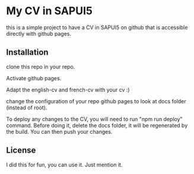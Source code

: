 # My CV in SAPUI5

this is a simple project to have a CV in SAPUI5 on github that is accessible directly with github pages.

## Installation

clone this repo in your repo.

Activate github pages.

Adapt the english-cv and french-cv with your cv :)

change the configuration of your repo github pages to look at docs folder (instead of root).

To deploy any changes to the CV, you will need to run "npm run deploy" command. Before doing it, delete the docs folder, it will be regenerated by the build. You can then push your changes.


## License

I did this for fun, you can use it. Just mention it.
